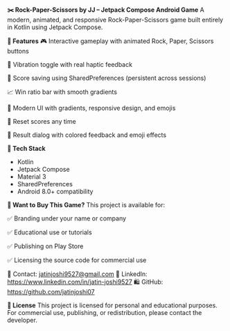**✂️ Rock-Paper-Scissors by JJ – Jetpack Compose Android Game**
A modern, animated, and responsive Rock-Paper-Scissors game built entirely in Kotlin using Jetpack Compose.

**📱 Features**
🎮 Interactive gameplay with animated Rock, Paper, Scissors buttons

📳 Vibration toggle with real haptic feedback

🧠 Score saving using SharedPreferences (persistent across sessions)

📈 Win ratio bar with smooth gradients

🎨 Modern UI with gradients, responsive design, and emojis

🔄 Reset scores any time

🎉 Result dialog with colored feedback and emoji effects

**🔧 Tech Stack**
- Kotlin
- Jetpack Compose
- Material 3
- SharedPreferences
- Android 8.0+ compatibility


**🛒 Want to Buy This Game?**
This project is available for:

✅ Branding under your name or company

✅ Educational use or tutorials

✅ Publishing on Play Store

✅ Licensing the source code for commercial use

📩 Contact: jatinjoshi9527@gmail.com
🔗 LinkedIn: https://www.linkedin.com/in/jatin-joshi9527
🛍️ GitHub: https://github.com/jatinjoshi07

**📝 License**
This project is licensed for personal and educational purposes.
For commercial use, publishing, or redistribution, please contact the developer.
